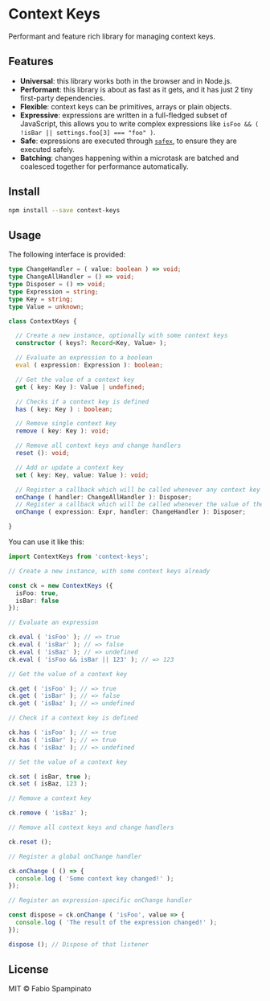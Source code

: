 # Context Keys

Performant and feature rich library for managing context keys.

## Features

- **Universal**: this library works both in the browser and in Node.js.
- **Performant**: this library is about as fast as it gets, and it has just 2 tiny first-party dependencies.
- **Flexible**: context keys can be primitives, arrays or plain objects.
- **Expressive**: expressions are written in a full-fledged subset of JavaScript, this allows you to write complex expressions like `isFoo && ( !isBar || settings.foo[3] === "foo" )`.
- **Safe**: expressions are executed through [`safex`](https://github.com/fabiospampinato/safex), to ensure they are executed safely.
- **Batching**: changes happening within a microtask are batched and coalesced together for performance automatically.

## Install

```sh
npm install --save context-keys
```

## Usage

The following interface is provided:

```ts
type ChangeHandler = ( value: boolean ) => void;
type ChangeAllHandler = () => void;
type Disposer = () => void;
type Expression = string;
type Key = string;
type Value = unknown;

class ContextKeys {

  // Create a new instance, optionally with some context keys
  constructor ( keys?: Record<Key, Value> );

  // Evaluate an expression to a boolean
  eval ( expression: Expression ): boolean;

  // Get the value of a context key
  get ( key: Key ): Value | undefined;

  // Checks if a context key is defined
  has ( key: Key ) : boolean;

  // Remove single context key
  remove ( key: Key ): void;

  // Remove all context keys and change handlers
  reset (): void;

  // Add or update a context key
  set ( key: Key, value: Value ): void;

  // Register a callback which will be called whenever any context key changes
  onChange ( handler: ChangeAllHandler ): Disposer;
  // Register a callback which will be called whenever the value of the expression changes. Call the disposer to unregister the callback
  onChange ( expression: Expr, handler: ChangeHandler ): Disposer;

}
```

You can use it like this:

```ts
import ContextKeys from 'context-keys';

// Create a new instance, with some context keys already

const ck = new ContextKeys ({
  isFoo: true,
  isBar: false
});

// Evaluate an expression

ck.eval ( 'isFoo' ); // => true
ck.eval ( 'isBar' ); // => false
ck.eval ( 'isBaz' ); // => undefined
ck.eval ( 'isFoo && isBar || 123' ); // => 123

// Get the value of a context key

ck.get ( 'isFoo' ); // => true
ck.get ( 'isBar' ); // => false
ck.get ( 'isBaz' ); // => undefined

// Check if a context key is defined

ck.has ( 'isFoo' ); // => true
ck.has ( 'isBar' ); // => true
ck.has ( 'isBaz' ); // => undefined

// Set the value of a context key

ck.set ( isBar, true );
ck.set ( isBaz, 123 );

// Remove a context key

ck.remove ( 'isBaz' );

// Remove all context keys and change handlers

ck.reset ();

// Register a global onChange handler

ck.onChange ( () => {
  console.log ( 'Some context key changed!' );
});

// Register an expression-specific onChange handler

const dispose = ck.onChange ( 'isFoo', value => {
  console.log ( 'The result of the expression changed!' );
});

dispose (); // Dispose of that listener
```

## License

MIT © Fabio Spampinato
